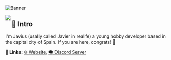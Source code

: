 ![Banner](https://i.imgur.com/RqmFDyr.png)

[<img align="left" src="https://svgshare.com/i/g7B.svg">](https://discord.com/users/904673393725554728)

## 👋 Intro
I'm Javius (usally called Javier in realife) a young hobby developer based in the capital city of Spain. If you are here, congrats! 🎉

**🔗 Links:** [🌐 Website](https://web.javius.ml), [🗨️ Discord Server](https://discord.gg/mY7ta2UNMf)
